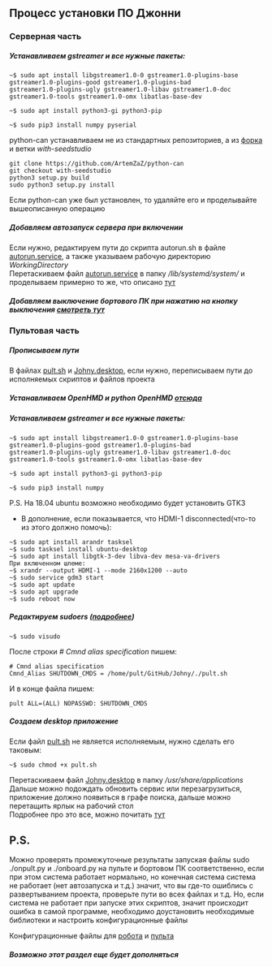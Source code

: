 ## Процесс установки ПО Джонни

### Серверная часть 

##### Устанавливаем gstreamer и все нужные пакеты:   

```shell
~$ sudo apt install libgstreamer1.0-0 gstreamer1.0-plugins-base gstreamer1.0-plugins-good gstreamer1.0-plugins-bad
gstreamer1.0-plugins-ugly gstreamer1.0-libav gstreamer1.0-doc gstreamer1.0-tools gstreamer1.0-omx libatlas-base-dev

~$ sudo apt install python3-gi python3-pip

~$ sudo pip3 install numpy pyserial
```    

python-can устанавливаем не из стандартных репозиториев, а из [форка](https://github.com/ArtemZaZ/python-can) и ветки *with-seedstudio*   

```shell
git clone https://github.com/ArtemZaZ/python-can
git checkout with-seedstudio
python3 setup.py build
sudo python3 setup.py install 
```

Если python-can уже был установлен, то удаляйте его и проделывайте вышеописанную операцию

##### Добавляем автозапуск сервера при включении
Если нужно, редактируем пути до скрипта autorun.sh в файле [autorun.service](https://github.com/RTC-SCTB/Johny/blob/master/autorun.service),
а также указываем рабочую директорию *WorkingDirectory*   
Перетаскиваем файл [autorun.service](https://github.com/RTC-SCTB/Johny/blob/master/autorun.service) в папку */lib/systemd/system/* 
и проделываем примерно то же, что описано [тут](https://github.com/RTC-SCTB/Johny/blob/master/doc/autostart.md)

##### Добавляем выключение бортового ПК при нажатию на кнопку выключения [смотреть тут](https://github.com/RTC-SCTB/Johny/blob/master/doc/powerbtn.md)   

### Пультовая часть

##### Прописываем пути
В файлах [pult.sh](https://github.com/RTC-SCTB/Johny/blob/master/pult.sh) и [Johny.desktop](https://github.com/RTC-SCTB/Johny/blob/master/Johny.desktop),
если нужно, переписываем пути до исполняемых скриптов и файлов проекта
##### Устанавливаем OpenHMD и python OpenHMD [отсюда](https://github.com/ArtemZaZ/python-openhmd)
##### Устанавливаем gstreamer и все нужные пакеты:   

```shell
~$ sudo apt install libgstreamer1.0-0 gstreamer1.0-plugins-base gstreamer1.0-plugins-good gstreamer1.0-plugins-bad
gstreamer1.0-plugins-ugly gstreamer1.0-libav gstreamer1.0-doc gstreamer1.0-tools gstreamer1.0-omx libatlas-base-dev

~$ sudo apt install python3-gi python3-pip

~$ sudo pip3 install numpy
```    
P.S. На 18.04 ubuntu возможно необходимо будет установить GTK3
+ В дополнение, если показывается, что HDMI-1 disconnected(что-то из этого должно помочь):
```shell
~$ sudo apt install arandr tasksel
~$ sudo tasksel install ubuntu-desktop
~$ sudo apt install libgtk-3-dev libva-dev mesa-va-drivers
При включенном шлеме:
~$ xrandr --output HDMI-1 --mode 2160x1200 --auto
~$ sudo service gdm3 start
~$ sudo apt update
~$ sudo apt upgrade
~$ sudo reboot now
```   

##### Редактируем sudoers ([подробнее](https://help.ubuntu.ru/wiki/%D1%81%D1%83%D0%BF%D0%B5%D1%80%D0%BF%D0%BE%D0%BB%D1%8C%D0%B7%D0%BE%D0%B2%D0%B0%D1%82%D0%B5%D0%BB%D1%8C_%D0%B2_ubuntu))

```shell
~$ sudo visudo 
```

После строки *# Cmnd alias specification* пишем:

```shell
# Cmnd alias specification
Cmnd_Alias SHUTDOWN_CMDS = /home/pult/GitHub/Johny/./pult.sh
```

И в конце файла пишем:

```shell
pult ALL=(ALL) NOPASSWD: SHUTDOWN_CMDS
```

##### Создаем desktop приложение
Если файл [pult.sh](https://github.com/RTC-SCTB/Johny/blob/master/pult.sh) не является исполняемым, нужно сделать его таковым:

```shell
~$ sudo chmod +x pult.sh
```

Перетаскиваем файл [Johny.desktop](https://github.com/RTC-SCTB/Johny/blob/master/Johny.desktop) в папку */usr/share/applications*    
Дальше можно подождать обновить сервис или перезагрузиться, приложение должно появиться в графе поиска, дальше можно перетащить ярлык на рабочий стол   
Подробнее про это все, можно почитать [тут](https://www.maketecheasier.com/create-desktop-file-linux/)    


## P.S. 
Можно проверять промежуточные результаты запуская файлы sudo ./onpult.py и ./onboard.py на пульте и бортовом ПК
соответственно, если при этом система работает нормально, но конечная система система не работает (нет автозапуска и т.д.)
значит, что вы где-то ошиблись с развертыванием проекта, проверьте пути во всех файлах и т.д. Но, если система не работает 
при запуске этих скриптов, значит происходит ошибка в самой программе, необходимо доустановить необходимые библиотеки и настроить
конфигурационные файлы    
    
Конфигурационные файлы для [робота](https://github.com/RTC-SCTB/Johny/blob/master/rise/board/robotconf.json) и [пульта](https://github.com/RTC-SCTB/Johny/blob/master/conf.json)

##### Возможно этот раздел еще будет дополняться
